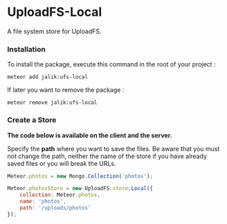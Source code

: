 # UploadFS-Local

A file system store for UploadFS.

### Installation

To install the package, execute this command in the root of your project :
```
meteor add jalik:ufs-local
```

If later you want to remove the package :
```
meteor remove jalik:ufs-local
```

### Create a Store

**The code below is available on the client and the server.**

Specify the **path** where you want to save the files.
Be aware that you must not change the path, neither the name of the store
if you have already saved files or you will break the URLs.
```js
Meteor.photos = new Mongo.Collection('photos');

Meteor.photosStore = new UploadFS.store.Local({
    collection: Meteor.photos,
    name: 'photos',
    path: '/uploads/photos'
});
```